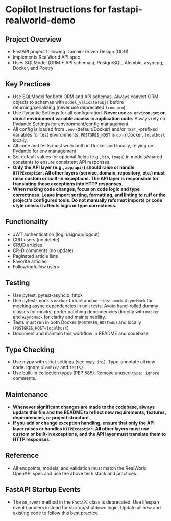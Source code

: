 # Copilot Instructions for fastapi-realworld-demo

## Project Overview
- FastAPI project following Domain-Driven Design (DDD)
- Implements RealWorld API spec
- Uses SQLModel (ORM + API schemas), PostgreSQL, Alembic, asyncpg, Docker, and Poetry

## Key Practices
- Use SQLModel for both ORM and API schemas. Always convert ORM objects to schemas with `model_validate(obj)` before returning/serializing (never use deprecated `from_orm`).
- Use Pydantic Settings for all configuration. **Never use `os.environ.get` or direct environment variable access in application code.** Always rely on Pydantic Settings for environment/config management.
- All config is loaded from `.env` (default/Docker) and/or `TEST_`-prefixed variables for test environments. `POSTGRES_HOST` is `db` in Docker, `localhost` locally.
- All code and tests must work both in Docker and locally, relying on Pydantic for env management.
- Set default values for optional fields (e.g., `bio`, `image`) in models/shared constants to ensure consistent API responses.
- **Only the API layer (e.g., `app/api/`) should raise or handle `HTTPException`. All other layers (service, domain, repository, etc.) must raise custom or built-in exceptions. The API layer is responsible for translating these exceptions into HTTP responses.**
- **When making code changes, focus on code logic and type correctness. Leave import sorting, formatting, and linting to ruff or the project's configured tools. Do not manually reformat imports or code style unless it affects logic or type correctness.**

## Functionality
- JWT authentication (login/signup/logout)
- CRU users (no delete)
- CRUD articles
- CR-D comments (no update)
- Paginated article lists
- Favorite articles
- Follow/unfollow users

## Testing
- Use pytest, pytest-asyncio, httpx
- Use pytest-mock's `mocker` fixture and `unittest.mock.AsyncMock` for mocking async dependencies in unit tests. Avoid hand-rolled dummy classes for mocks; prefer patching dependencies directly with `mocker` and `AsyncMock` for clarity and maintainability.
- Tests must run in both Docker (`POSTGRES_HOST=db`) and locally (`POSTGRES_HOST=localhost`)
- Document and maintain this workflow in README and codebase

## Type Checking
- Use mypy with strict settings (see `mypy.ini`). Type-annotate all new code. Ignore `alembic/` and `tests/`.
- Use built-in collection types (PEP 585). Remove unused `type: ignore` comments.

## Maintenance
- **Whenever significant changes are made to the codebase, always update this file and the README to reflect new requirements, features, dependencies, or project structure.**
- **If you add or change exception handling, ensure that only the API layer raises or handles `HTTPException`. All other layers must use custom or built-in exceptions, and the API layer must translate them to HTTP responses.**

## Reference
- All endpoints, models, and validation must match the RealWorld OpenAPI spec and use the above tech stack and practices.

## FastAPI Startup Events
- The `on_event` method in the `FastAPI` class is deprecated. Use lifespan event handlers instead for startup/shutdown logic. Update all new and existing code to follow this best practice.

